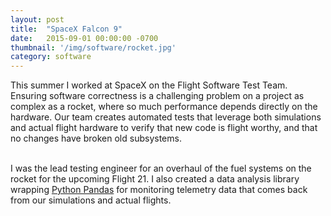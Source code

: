 ```yaml
---
layout: post
title:  "SpaceX Falcon 9"
date:   2015-09-01 00:00:00 -0700
thumbnail: '/img/software/rocket.jpg'
category: software
---
```

This summer I worked at SpaceX on the Flight Software Test Team. Ensuring software correctness is a challenging problem on a project as complex as a rocket, where so much performance depends directly on the hardware. Our team creates automated tests that leverage both simulations and actual flight hardware to verify that new code is flight worthy, and that no changes have broken old subsystems. <br><br>

I was the lead testing engineer for an overhaul of the fuel systems on the rocket for the upcoming Flight 21. I also created a data analysis library wrapping <a href="http://pandas.pydata.org/">Python Pandas</a> for monitoring telemetry data that comes back from our simulations and actual flights.  
